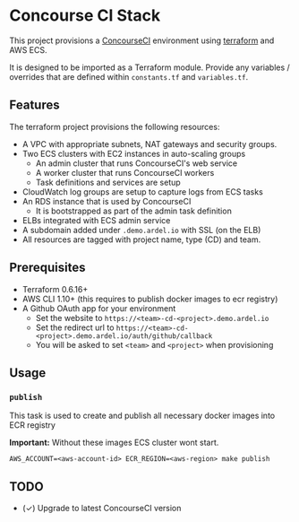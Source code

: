 # Concourse CI Stack

This project provisions a [ConcourseCI][1] environment using [terraform][2] and
AWS ECS.

It is designed to be imported as a Terraform module. Provide any variables / overrides that are defined within `constants.tf` and `variables.tf`.

## Features

The terraform project provisions the following resources:

- A VPC with appropriate subnets, NAT gateways and security groups.
- Two ECS clusters with EC2 instances in auto-scaling groups
    - An admin cluster that runs ConcourseCI's web service
    - A worker cluster that runs ConcourseCI workers
    - Task definitions and services are setup
- CloudWatch log groups are setup to capture logs from ECS tasks
- An RDS instance that is used by ConcourseCI
    - It is bootstrapped as part of the admin task definition
- ELBs integrated with ECS admin service
- A subdomain added under `.demo.ardel.io` with SSL (on the ELB)
- All resources are tagged with project name, type (CD) and team.

## Prerequisites

- Terraform 0.6.16+
- AWS CLI 1.10+ (this requires to publish docker images to ecr registry)
- A Github OAuth app for your environment
    - Set the website to `https://<team>-cd-<project>.demo.ardel.io`
    - Set the redirect url to `https://<team>-cd-<project>.demo.ardel.io/auth/github/callback`
    - You will be asked to set `<team>` and `<project>` when provisioning

## Usage

### `publish`

This task is used to create and publish all necessary docker images into ECR registry

**Important:** Without these images ECS cluster wont start.

```
AWS_ACCOUNT=<aws-account-id> ECR_REGION=<aws-region> make publish
```

## TODO

 - (✓) Upgrade to latest ConcourseCI version

[1]: http://concourse.ci
[2]: https://www.terraform.io
